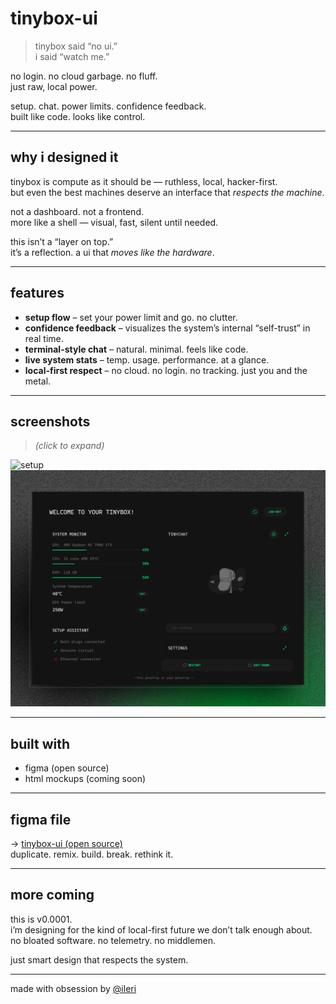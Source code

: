 # tinybox-ui

> tinybox said “no ui.”  
> i said “watch me.”

no login. no cloud garbage. no fluff.  
just raw, local power.

setup. chat. power limits. confidence feedback.  
built like code. looks like control.

---

## why i designed it

tinybox is compute as it should be — ruthless, local, hacker-first.  
but even the best machines deserve an interface that *respects the machine*.

not a dashboard. not a frontend.  
more like a shell — visual, fast, silent until needed.

this isn’t a “layer on top.”  
it’s a reflection. a ui that *moves like the hardware*.

---

## features

- **setup flow** – set your power limit and go. no clutter.  
- **confidence feedback** – visualizes the system’s internal “self-trust” in real time.  
- **terminal-style chat** – natural. minimal. feels like code.  
- **live system stats** – temp. usage. performance. at a glance.  
- **local-first respect** – no cloud. no login. no tracking. just you and the metal.  

---

## screenshots

> *(click to expand)*

![setup](./screenshots/withsettings.png)  
![chat](./screenshots/main.png)

---

## built with

- figma (open source)  
- html mockups (coming soon)

---

## figma file

→ [tinybox-ui (open source)](https://www.figma.com/design/9vL9ux1XHsnogtAViibSVC/tinybox-ui?node-id=0-1&t=nMQSu1j6GfmucY2Y-1)  
duplicate. remix. build. break. rethink it.

---

## more coming

this is v0.0001.  
i’m designing for the kind of local-first future we don’t talk enough about.  
no bloated software. no telemetry. no middlemen.  

just smart design that respects the system.

---

made with obsession by [@ileri](https://x.com/Dahsmartgirl)  
